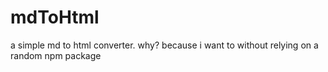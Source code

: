 # mdToHtml
a simple md to html converter. why? because i want to without relying on a random npm package
